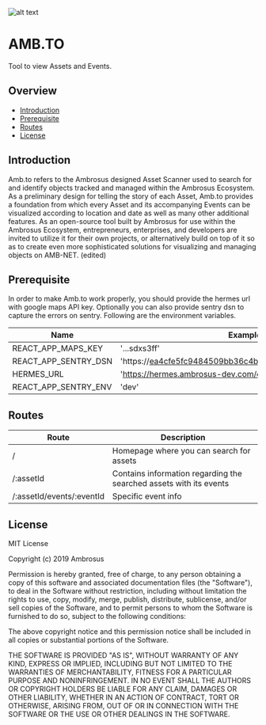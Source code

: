 ![alt text](https://cdn-images-1.medium.com/max/1600/1*hGJHnXJuOmfjIcEofbC0Ww.png 'Ambrosus')

# AMB.TO

Tool to view Assets and Events.

## Overview

- [Introduction](#introduction)
- [Prerequisite](#prerequisite)
- [Routes](#routes)
- [License](#license)

## Introduction

Amb.to refers to the Ambrosus designed Asset Scanner used to search for and identify objects tracked and managed within the Ambrosus Ecosystem. As a preliminary design for telling the story of each Asset, Amb.to provides a foundation from which every Asset and its accompanying Events can be visualized according to location and date as well as many other additional features. As an open-source tool built by Ambrosus for use within the Ambrosus Ecosystem, entrepreneurs, enterprises, and developers are invited to utilize it for their own projects, or alternatively build on top of it so as to create even more sophisticated solutions for visualizing and managing objects on AMB-NET. (edited)

## Prerequisite

In order to make Amb.to work properly, you should provide the hermes url with google maps API key. Optionally you can also provide sentry dsn to capture the errors on sentry.
Following are the environment variables.

| Name                 | Example                                                   |
| -------------------- | --------------------------------------------------------- |
| REACT_APP_MAPS_KEY   | '...sdxs3ff'                                              |
| REACT_APP_SENTRY_DSN | 'https://ea4cfe5fc9484509bb36c4b85e310db8@sentry.io/3423' |
| HERMES_URL           | 'https://hermes.ambrosus-dev.com/extended'                |
| REACT_APP_SENTRY_ENV | 'dev'                                                     |

## Routes

| Route                     | Description                                                        |
| ------------------------- | ------------------------------------------------------------------ |
| /                         | Homepage where you can search for assets                           |
| /:assetId                 | Contains information regarding the searched assets with its events |
| /:assetId/events/:eventId | Specific event info                                                |

## License

MIT License

Copyright (c) 2019 Ambrosus

Permission is hereby granted, free of charge, to any person obtaining a copy
of this software and associated documentation files (the "Software"), to deal
in the Software without restriction, including without limitation the rights
to use, copy, modify, merge, publish, distribute, sublicense, and/or sell
copies of the Software, and to permit persons to whom the Software is
furnished to do so, subject to the following conditions:

The above copyright notice and this permission notice shall be included in all
copies or substantial portions of the Software.

THE SOFTWARE IS PROVIDED "AS IS", WITHOUT WARRANTY OF ANY KIND, EXPRESS OR
IMPLIED, INCLUDING BUT NOT LIMITED TO THE WARRANTIES OF MERCHANTABILITY,
FITNESS FOR A PARTICULAR PURPOSE AND NONINFRINGEMENT. IN NO EVENT SHALL THE
AUTHORS OR COPYRIGHT HOLDERS BE LIABLE FOR ANY CLAIM, DAMAGES OR OTHER
LIABILITY, WHETHER IN AN ACTION OF CONTRACT, TORT OR OTHERWISE, ARISING FROM,
OUT OF OR IN CONNECTION WITH THE SOFTWARE OR THE USE OR OTHER DEALINGS IN THE
SOFTWARE.
